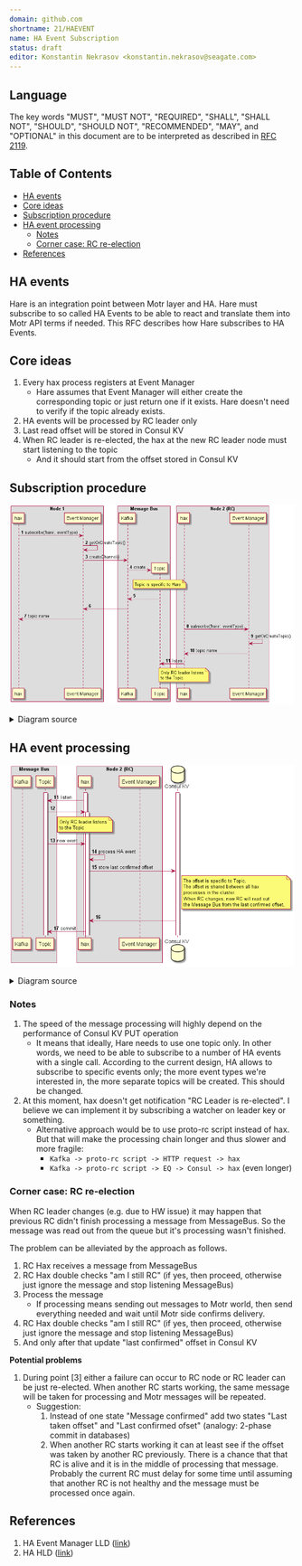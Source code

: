 ```yaml
---
domain: github.com
shortname: 21/HAEVENT
name: HA Event Subscription
status: draft
editor: Konstantin Nekrasov <konstantin.nekrasov@seagate.com>
---
```


## Language

The key words "MUST", "MUST NOT", "REQUIRED", "SHALL", "SHALL NOT", "SHOULD", "SHOULD NOT", "RECOMMENDED", "MAY", and "OPTIONAL" in this document are to be interpreted as described in [RFC 2119](https://tools.ietf.org/html/rfc2119).

## Table of Contents

<!-- vim-markdown-toc GFM -->

* [HA events](#ha-events)
* [Core ideas](#core-ideas)
* [Subscription procedure](#subscription-procedure)
* [HA event processing](#ha-event-processing)
  * [Notes](#notes)
  * [Corner case: RC re-election](#corner-case-rc-re-election)
* [References](#references)

<!-- vim-markdown-toc -->

## HA events

Hare is an integration point between Motr layer and HA. Hare must subscribe to so called HA Events to be able to react and translate them into Motr API terms if needed. This RFC describes how Hare subscribes to HA Events.

## Core ideas

1. Every hax process registers at Event Manager
   - Hare assumes that Event Manager will either create the corresponding topic or just return one if it exists. Hare doesn't need to verify if the topic already exists.
2. HA events will be processed by RC leader only
3. Last read offset will be stored in Consul KV
4. When RC leader is re-elected, the hax at the new RC leader node must start listening to the topic
   - And it should start from the offset stored in Consul KV


## Subscription procedure

![subscription](./ha-notifications-sequence.png)

<details>
  <summary>Diagram source</summary>

```plantuml  
@startuml

autonumber

box "Node 1"
    participant hax
    participant EM as "Event Manager"
end box

box "Message Bus"
    participant Kafka
    participant Topic
end box

box "Node 2 (RC)"
    participant hax2 as "hax"
    participant EM2 as "Event Manager"
end box


hax -> EM: subscribe('hare', eventType)
EM -> EM: getOrCreateTopic()
EM -> Kafka: createChannel()
Kafka -> Topic **: create
note over Topic
    Topic is specific to Hare
end note
Topic --> Kafka
Kafka --> EM
EM --> hax: topic name

hax2 -> EM2: subscribe('hare', eventType)
EM2 -> EM2: getOrCreateTopic()
EM2 --> hax2: topic name
hax2 -> Topic: listen
note over hax2
    Only RC leader listens
    to the Topic
end note 
@enduml
```

</details>

## HA event processing

![subscription](./ha-notifications-receival-sequence.png)

<details>
  <summary>Diagram source</summary>

```plantuml

@startuml

autonumber 11

box "Message Bus"
    participant Kafka
    participant Topic
end box

box "Node 2 (RC)"
    participant hax2 as "hax"
    participant EM2 as "Event Manager"
end box

database kv as "Consul KV"

activate hax2
activate Topic
activate kv
hax2 -> Topic: listen
Topic --> hax2:
activate hax2

note over hax2
    Only RC leader listens
    to the Topic
end note 

Topic -> hax2: new event
hax2 -> hax2: process HA event
hax2 -> kv: store last confirmed offset
note right of kv
    The offset is specific to Topic.
    The offset is shared between all hax
    processes in the cluster.
    When RC changes, new RC will read out
    the Message Bus from the last confirmed offset.
end note
kv --> hax2
hax2 -> Topic: commit
@enduml
```


</details>

### Notes


1. The speed of the message processing will highly depend on the performance of Consul KV PUT operation
   - It means that ideally, Hare needs to use one topic only. In other words, we need to be able to subscribe to a number of HA events with a single call. According to the current design, HA allows to subscribe to specific events only; the more event types we're interested in, the more separate topics will be created. This should be changed.
2. At this moment, hax doesn't get notification "RC Leader is re-elected". I believe we can implement it by subscribing a watcher on leader key or something.
   - Alternative approach would be to use proto-rc script instead of hax. But that will make the processing chain longer and thus slower and more fragile:
     - `Kafka -> proto-rc script -> HTTP request -> hax`
     - `Kafka -> proto-rc script -> EQ -> Consul -> hax` (even longer)

### Corner case: RC re-election

When RC leader changes (e.g. due to HW issue) it may happen that previous RC didn't finish processing a message from MessageBus. So the message was read out from the queue but it's processing wasn't finished.

The problem can be alleviated by the approach as follows.

1. RC Hax receives a message from MessageBus
1. RC Hax double checks "am I still RC" (if yes, then proceed, otherwise just ignore the message and stop listening MessageBus)
1. Process the message
   - If processing means sending out messages to Motr world, then send everything needed and wait until Motr side confirms delivery.
1. RC Hax double checks "am I still RC" (if yes, then proceed, otherwise just ignore the message and stop listening MessageBus)
1. And only after that update "last confirmed" offset in Consul KV

**Potential problems**

1. During point \[3\] either a failure can occur to RC node or RC leader can be just re-elected. When another RC starts working, the same message will be taken for processing and Motr messages will be repeated.
   - Suggestion:
     1. Instead of one state "Message confirmed" add two states "Last taken offset" and "Last confirmed ofset" (analogy: 2-phase commit in databases)
     2. When another RC starts working it can at least see if the offset was taken by another RC previously. There is a chance that that RC is alive and it is in the middle of processing that message. Probably the current RC must delay for some time until assuming that another RC is not healthy and the message must be processed once again.

## References

1. HA Event Manager LLD ([link](https://seagatetechnology.sharepoint.com/:w:/s/gteamdrv1/tdrive1224/EQG6wcfCtJJFvG-1QLTqAL8BmyKZYAbkE33TFKepvd6kuA?e=xkGIh1))
2. HA HLD ([link](https://seagatetechnology.sharepoint.com/:w:/r/sites/gteamdrv1/tdrive1224/_layouts/15/Doc.aspx?sourcedoc=%7B2C9E9047-0884-4F26-AF0D-A2CD2B51995E%7D&file=CORTX_HA_HLD.docx&action=default&mobileredirect=true))
